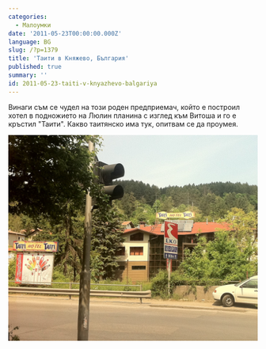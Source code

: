 ```yaml
---
categories:
  - Малоумки
date: '2011-05-23T00:00:00.000Z'
language: BG
slug: /?p=1379
title: 'Таити в Княжево, България'
published: true
summary: ''
id: 2011-05-23-taiti-v-knyazhevo-balgariya
---
```


Винаги съм се чудел на този роден предприемач, който е построил хотел в подножието на Люлин планина с изглед към Витоша и го е кръстил "Таити". Какво таитянско има тук, опитвам се да проумея. 

![](https://raw.githubusercontent.com/kirilchristov/blog_images/main/2011/05/IMG_0990.jpg)
